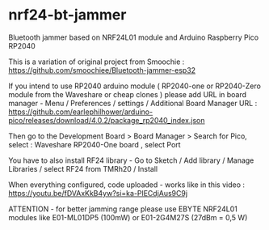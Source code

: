# nrf24-bt-jammer

Bluetooth jammer based on NRF24L01 module and Arduino Raspberry Pico RP2040

This is a variation of original project from Smoochie : https://github.com/smoochiee/Bluetooth-jammer-esp32

If you intend to use RP2040 arduino module ( RP2040-one or RP2040-Zero module from the Waveshare or cheap clones )  please add URL in board manager - Menu / Preferences / settings / Additional Board Manager URL : https://github.com/earlephilhower/arduino-pico/releases/download/4.0.2/package_rp2040_index.json

Then go to the Development Board > Board Manager > Search for Pico, select :  Waveshare RP2040-One board , select Port 

You have to also install RF24 library - Go to Sketch / Add library / Manage Libraries / select RF24 from TMRh20 / Install

When everything configured, code uploaded - works like in this video : https://youtu.be/fDVAxKkB4yw?si=ka-PlECdjAus9C9j

ATTENTION - for better jamming range please use EBYTE NRF24L01 modules like E01-ML01DP5 (100mW) or E01-2G4M27S (27dBm = 0,5 W)  



